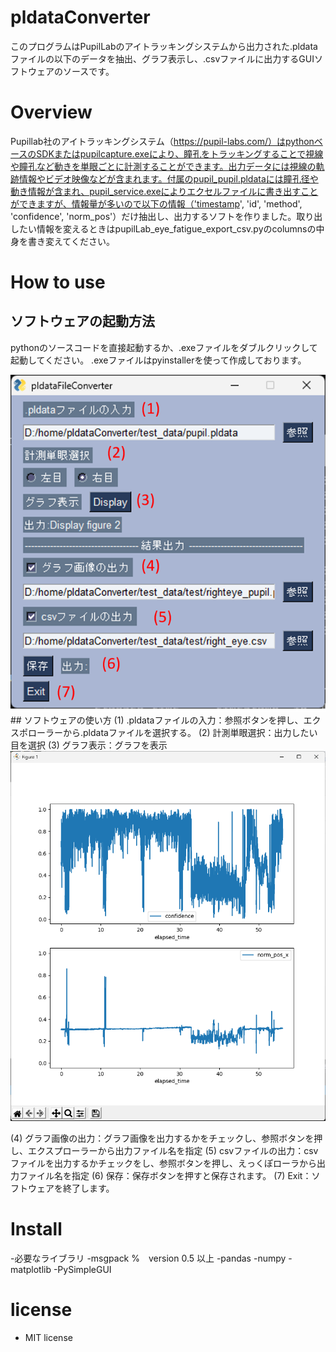 # pldataConverter
このプログラムはPupilLabのアイトラッキングシステムから出力された.pldataファイルの以下のデータを抽出、グラフ表示し、.csvファイルに出力するGUIソフトウェアのソースです。

# Overview
Pupillab社のアイトラッキングシステム（https://pupil-labs.com/）はpythonベースのSDKまたはpupilcapture.exeにより、瞳孔をトラッキングすることで視線や瞳孔など動きを単眼ごとに計測することができます。出力データには視線の軌跡情報やビデオ映像などが含まれます。付属のpupil_pupil.pldataには瞳孔径や動き情報が含まれ、pupil_service.exeによりエクセルファイルに書き出すことができますが、情報量が多いので以下の情報（'timestamp', 'id', 'method', 'confidence', 'norm_pos'）だけ抽出し、出力するソフトを作りました。取り出したい情報を変えるときはpupilLab_eye_fatigue_export_csv.pyのcolumnsの中身を書き変えてください。


# How to use
## ソフトウェアの起動方法 
pythonのソースコードを直接起動するか、.exeファイルをダブルクリックして起動してください。
.exeファイルはpyinstallerを使って作成しております。

<img src="images/gui_instruction.png" alt="GUIの画像" title="GUI">
## ソフトウェアの使い方
(1) .pldataファイルの入力：参照ボタンを押し、エクスポローラーから.pldataファイルを選択する。
(2) 計測単眼選択：出力したい目を選択
(3) グラフ表示：グラフを表示
<img src="images/graph.png" alt="表示グラフの画像" title="Graph">

(4) グラフ画像の出力：グラフ画像を出力するかをチェックし、参照ボタンを押し、エクスプローラーから出力ファイル名を指定
(5) csvファイルの出力：csvファイルを出力するかチェックをし、参照ボタンを押し、えっくぽローラから出力ファイル名を指定
(6) 保存：保存ボタンを押すと保存されます。
(7) Exit：ソフトウェアを終了します。

# Install
-必要なライブラリ
 -msgpack %　version 0.5 以上
 -pandas
 -numpy
 -matplotlib
 -PySimpleGUI

# license
- MIT license

